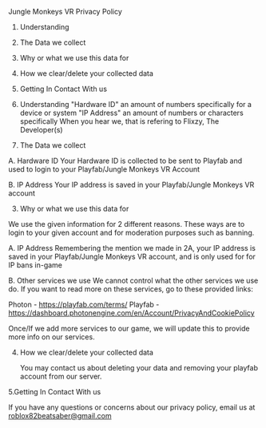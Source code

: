 Jungle Monkeys VR Privacy Policy

1. Understanding
2. The Data we collect
3. Why or what we use this data for
4. How we clear/delete your collected data
5. Getting In Contact With us

1. Understanding
"Hardware ID" an amount of numbers specifically for a device or system
"IP Address" an amount of numbers or characters specifically
 When you hear we, that is refering to Flixzy, The Developer(s)

2. The Data we collect

A. Hardware ID
 Your Hardware ID is collected to be sent to Playfab and used to login to your Playfab/Jungle Monkeys VR Account

B. IP Address
 Your IP address is saved in your Playfab/Jungle Monkeys VR account

3. Why or what we use this data for

We use the given information for 2 different reasons. These ways are to login to your given account and for moderation purposes such as banning.

A. IP Address
 Remembering the mention we made in 2A, your IP address is saved in your Playfab/Jungle Monkeys VR account, and is only used for for IP bans in-game

B. Other services we use
 We cannot control what the other services we use do. If you want to read more on these services, go to these provided links:
 
 Photon - https://playfab.com/terms/
 Playfab - https://dashboard.photonengine.com/en/Account/PrivacyAndCookiePolicy

 Once/If we add more services to our game, we will update this to provide more info on our services.

4. How we clear/delete your collected data

   You may contact us about deleting your data and removing your playfab account from our server.

5.Getting In Contact With us

 If you have any questions or concerns about our privacy policy, email us at roblox82beatsaber@gmail.com
